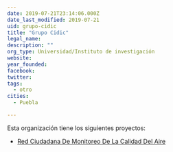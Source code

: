 ```yaml
---
date: 2019-07-21T23:14:06.000Z
date_last_modified: 2019-07-21
uid: grupo-cidic
title: "Grupo Cidic"
legal_name: 
description: ""
org_type: Universidad/Instituto de investigación
website: 
year_founded: 
facebook: 
twitter: 
tags:
  - otro
cities: 
  - Puebla

---
```


Esta organización tiene los siguientes proyectos:

- [Red Ciudadana De Monitoreo De La Calidad Del Aire](/proyectos/red-ciudadana-de-monitoreo-de-la-calidad-del-aire)
